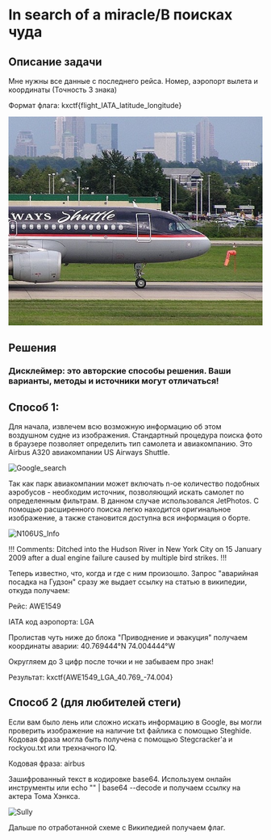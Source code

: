 # In search of a miracle/В поисках чудa

## Описание задачи
Мне нужны все данные c последнего рейса. Номер, аэропорт вылета и координаты (Точность 3 знака)

Формат флага: kxctf{flight_IATA_latitude_longitude}

![Image](https://github.com/gavrigd/KibHack/blob/main/In%20search%20of%20a%20miracle/aircraft.jpg)

## Решения
### Дисклеймер: это авторские способы решения. Ваши варианты, методы и источники могут отличаться!
## Способ 1:

Для начала, извлечем всю возможную информацию об этом воздушном судне из изображения. Стандартный процедура поиска фото в браузере позволяет определить тип самолета и авиакомпанию. 
Это Airbus A320 авиакомпании US Airways Shuttle. 

![Google_search](https://github.com/gavrigd/KibHack/assets/122211306/770c773a-83f8-4579-8d38-05f27ffbe8f9)


Так как парк авиакомпании может включать n-ое количество подобных аэробусов - необходим источник, позволяющий искать самолет по определенным фильтрам. 
В данном случае использовался JetPhotos. С помощью расширенного 
поиска легко находится оригинальное изображение, а также становится доступна вся информация о борте. 


![N106US_Info](https://github.com/gavrigd/KibHack/assets/122211306/3e0a4275-03c3-4ee2-a7c2-1b87573d98e9)


!!! Comments: Ditched into the Hudson River in New York City on 15 January 2009 after a dual engine failure caused by multiple bird strikes. !!!


Теперь известно, что, когда и где с ним произошло. Запрос "аварийная посадка на Гудзон" сразу же выдает ссылку на статью в википедии, откуда получаем:

Рейс: AWE1549

IATA код аэропорта: LGA

Пролистав чуть ниже до блока "Приводнение и эвакуция" получаем координаты аварии: 40.769444°N 74.004444°W 

Округляем до 3 цифр после точки и не забываем про знак!

Результат: kxctf{AWE1549_LGA_40.769_-74.004}


## Способ 2 (для любителей стеги)


Если вам было лень или сложно искать информацию в Google, вы могли проверить изображение на наличие txt файлика с помощью Steghide. Кодовая фраза могла быть получена с помощью Stegcracker'а и rockyou.txt или трехначного IQ.

Кодовая фраза: airbus


Зашифрованный текст в кодировке base64. Используем онлайн инструменты или echo "" | base64 --decode и получаем ссылку на актера Тома Хэнкса. 

![Sully](https://github.com/gavrigd/KibHack/assets/122211306/c7e52e45-2fd0-4ec9-b703-c2c9556aeeb3)


Дальше по отработанной схеме с Википедией получаем флаг.
